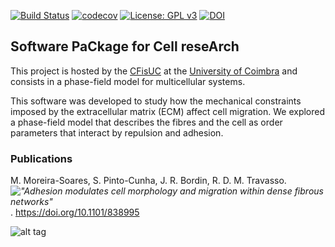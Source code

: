 [![Build Status](https://travis-ci.com/phydev/SPiCCAto.svg?branch=master)](https://travis-ci.com/phydev/SPiCCAto)
[![codecov](https://codecov.io/gh/phydev/SPiCCAto/branch/master/graph/badge.svg?token=RpWeuCwJzu)](https://codecov.io/gh/phydev/SPiCCAto)
[![License: GPL v3](https://img.shields.io/badge/License-GPLv3-blue.svg)](https://www.gnu.org/licenses/gpl-3.0)
[![DOI](https://zenodo.org/badge/DOI/10.5281/zenodo.3534284.svg)](https://doi.org/10.5281/zenodo.3534284)

## Software PaCkage for Cell reseArch

This project is hosted by the [CFisUC](http://cfisuc.fis.uc.pt/) at the [University of Coimbra](www.uc.pt) 
and consists in a phase-field model for multicellular systems.

This software was developed to study how the mechanical constraints imposed by the extracellular matrix (ECM) affect cell migration. We explored a phase-field model that describes the fibres and the cell as order parameters that interact by repulsion and adhesion. 


### Publications
M. Moreira-Soares, S. Pinto-Cunha, J. R. Bordin, R. D. M. Travasso. *!["Adhesion modulates cell morphology and migration within dense fibrous networks"](https://www.biorxiv.org/content/10.1101/838995v1)*.  https://doi.org/10.1101/838995


![alt tag](https://raw.githubusercontent.com/phydev/SPiCCAto/master/docs/static_figs/cell_moving.gif)
